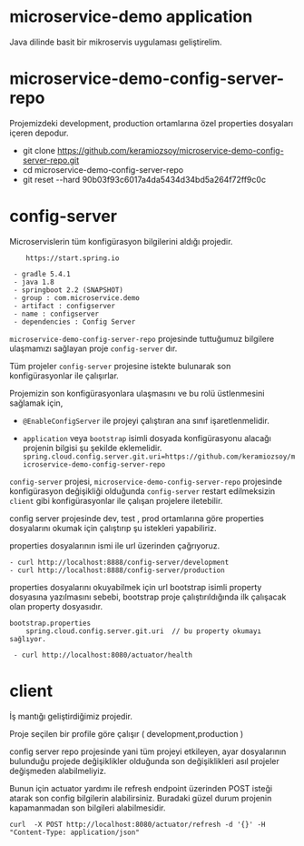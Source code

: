 # microservice-demo application

Java dilinde basit bir mikroservis uygulaması geliştirelim.

# microservice-demo-config-server-repo 

Projemizdeki development, production ortamlarına özel properties dosyaları içeren depodur.
    
  - git clone https://github.com/keramiozsoy/microservice-demo-config-server-repo.git
  - cd microservice-demo-config-server-repo
  - git reset --hard 90b03f93c6017a4da5434d34bd5a264f72ff9c0c

# config-server

Microservislerin tüm konfigürasyon bilgilerini aldığı projedir. 

```
    https://start.spring.io
    
 - gradle 5.4.1 
 - java 1.8
 - springboot 2.2 (SNAPSHOT) 
 - group : com.microservice.demo
 - artifact : configserver
 - name : configserver
 - dependencies : Config Server
```

 `microservice-demo-config-server-repo` projesinde tuttuğumuz bilgilere ulaşmamızı sağlayan proje `config-server` dır.
 
 Tüm projeler `config-server` projesine istekte bulunarak son konfigürasyonlar ile çalışırlar.
 
 
 Projemizin son konfigürasyonlara ulaşmasını ve bu rolü üstlenmesini sağlamak için, 
  
 -  ` @EnableConfigServer ` ile projeyi çalıştıran ana sınıf işaretlenmelidir.
 
 -  ` application ` veya ` bootstrap `  isimli dosyada konfigürasyonu alacağı projenin bilgisi şu şekilde eklemelidir.
    `  spring.cloud.config.server.git.uri=https://github.com/keramiozsoy/microservice-demo-config-server-repo  `
 
 
 `config-server` projesi, 
 `microservice-demo-config-server-repo` projesinde konfigürasyon değişikliği olduğunda 
 `config-server` restart edilmeksizin `client` gibi konfigürasyonlar ile çalışan projelere iletebilir.
 

config server projesinde dev, test , prod ortamlarına göre properties dosyalarını okumak için çalıştırıp şu istekleri yapabiliriz.

properties dosyalarının ismi ile url üzerinden çağrıyoruz.

```
- curl http://localhost:8888/config-server/development
- curl http://localhost:8888/config-server/production
```

properties dosyalarını okuyabilmek için url bootstrap isimli property dosyasına yazılmasını sebebi, 
bootstrap proje çalıştırıldığında ilk çalışacak olan property dosyasıdır.

```
bootstrap.properties  
    spring.cloud.config.server.git.uri  // bu property okumayı sağlıyor.
```

```
 - curl http://localhost:8080/actuator/health
 ```
 
# client

İş mantığı geliştirdiğimiz projedir. 

Proje seçilen bir profile göre çalışır  ( development,production )

config server repo projesinde yani tüm projeyi etkileyen, 
ayar dosyalarının bulunduğu projede değişiklikler olduğunda son değişiklikleri 
asıl projeler değişmeden alabilmeliyiz. 

Bunun için actuator yardımı ile refresh endpoint üzerinden POST isteği atarak son config bilgilerin alabilirsiniz.
Buradaki güzel durum projenin kapamanmadan son bilgileri alabilmesidir.

```
curl  -X POST http://localhost:8080/actuator/refresh -d '{}' -H "Content-Type: application/json"
```

